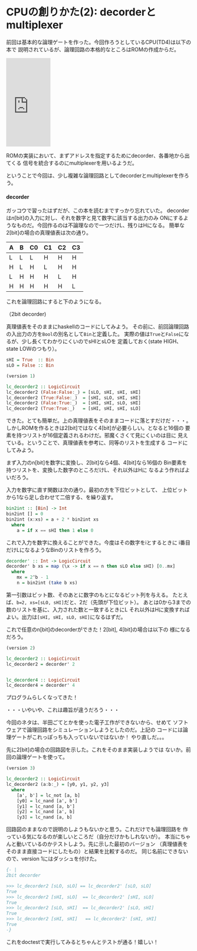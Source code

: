 # CPUの創りかた(2): decorderとmultiplexer

前回は基本的な論理ゲートを作った。今回作ろうとしているCPU(TD4)は以下の本で
説明されているが、論理回路の本格的なところはROMの作成からだ。

<iframe src="http://rcm-fe.amazon-adsystem.com/e/cm?lt1=_blank&bc1=000000&IS2=1&bg1=FFFFFF&fc1=000000&lc1=0000FF&t=eijian-22&o=9&p=8&l=as4&m=amazon&f=ifr&ref=ss_til&asins=4839909865" style="width:120px;height:240px;" scrolling="no" marginwidth="0" marginheight="0" frameborder="0"></iframe>

ROMの実装において、まずアドレスを指定するためにdecorder、各番地から出てくる
信号を統合するのにmultiplexerを用いるようだ。

ということで今回は、少し複雑な論理回路としてdecorderとmultiplexerを作ろう。

#### decorder

ガッコウで習ったはずだが、この本を読むまですっかり忘れていた。
decorderは$n$[bit]の入力に対し、それを数字と見て数字に該当する出力のみ
ONにするようなものだ。今回作るのは不論理なので一つだけL、残りはHになる。
簡単な2[bit]の場合の真理値表は次の通り。

|A|B|C0|C1|C2|C3|
|-|-|--|--|--|--|
|L|L|L |H |H |H |
|H|L|H |L |H |H |
|L|H|H |H |L |H |
|H|H|H |H |H |L |

これを論理回路にすると下のようになる。

（2bit decorder)

真理値表をそのままにhaskellのコードにしてみよう。
その前に、前回論理回路の入出力の方を`Bool`の別名として`Bin`と定義した。
実際の値は`True`と`False`になるが、少し長くてわかりにくいのでsHIとsLOを
定義しておく(state HIGH、state LOWのつもり）。

```haskell
sHI = True  :: Bin
sLO = False :: Bin

(version 1)

lc_decorder2 :: LogicCircuit
lc_decorder2 (False:False:_) = [sLO, sHI, sHI, sHI]
lc_decorder2 (True:False:_)  = [sHI, sLO, sHI, sHI]
lc_decorder2 (False:True:_)  = [sHI, sHI, sLO, sHI]
lc_decorder2 (True:True:_)   = [sHI, sHI, sHI, sLO]
```

できた。とても簡単だ。上の真理値表をそのままコードに落とすだけだ・・・。
しかしROMを作るときは2[bit]ではなく4[bit]が必要らしい。となると16個の
要素を持つリストが16個定義されるわけだ。邪魔くさくて見にくいのは目に
見えている。ということで、真理値表を参考に、同等のリストを生成する
コードにしてみよう。

まず入力のn[bit]を数字に変換し、2[bit]なら4個、4[bit]なら16個の
Bin要素を持つリストを、変換した数字のところだけL、それ以外はHに
なるよう作ればよいだろう。

入力を数字に直す関数は次の通り。最初の方を下位ビットとして、
上位ビットから1なら足し合わせて二倍する、を繰り返す。


```haskell
bin2int :: [Bin] -> Int
bin2int [] = 0
bin2int (x:xs) = a + 2 * bin2int xs
  where
    a = if x == sHI then 1 else 0
```

これで入力を数字に換えることができた。今度はその数字をiとするときに
i番目だけLになるようなBinのリストを作ろう。

```haskell
decorder' :: Int -> LogicCircuit
decorder' b xs = map (\x -> if x == n then sLO else sHI) [0..mx]
  where
    mx = 2^b - 1
    n = bin2int (take b xs)
```

第一引数はビット数、そのあとに数字のもとになるビット列を与える。
たとえば、`b=2, xs=[sLO, sHI]`だと、2だ（先頭が下位ビット）。
あとは0から3までの数のリストを基に、入力された数と一致するときにL
それ以外はHに変換すればよい。出力は`[sHI, sHI, sLO, sHI]`になるはずだ。

これで任意のn[bit]のdecorderができた！2[bit], 4[bit]の場合は以下の
様になるだろう。

```haskell
(version 2)

lc_decorder2 :: LogicCircuit
lc_decorder2 = decorder' 2


lc_decorder4 :: LogicCircuit
lc_decorder4 = decorder' 4
```

プログラムらしくなってきた！

・・・いやいや、これは趣旨が違うだろう・・・

今回のネタは、半田ごてとかを使った電子工作ができないから、せめて
ソフトウェアで論理回路をシミュレーションしようとしたのだ。上記の
コードには論理ゲートがこれっぽっちも入っていないではないか！
やり直しだ。。。

先に2[bit]の場合の回路図を示した。これをそのまま実装しようでは
ないか。前回の論理ゲートを使って。

```haskell
(version 3)

lc_decorder2 :: LogicCircuit
lc_decorder2 (a:b:_) = [y0, y1, y2, y3]
  where
    [a', b'] = lc_not [a, b]
    [y0] = lc_nand [a', b']
    [y1] = lc_nand [a, b']
    [y2] = lc_nand [a', b]
    [y3] = lc_nand [a, b]
```

回路図のままなので説明のしようもないかと思う。これだけでも論理回路を
作っている気になるのが楽しいところだ（自分だけかもしれないが）。
本当にちゃんと動いているのかテストしよう。先に示した最初のバージョン
（真理値表をそのまま直接コードにしたもの）と結果を比較するのだ。
同じ名前にできないので、version 1にはダッシュを付けた。

```haskell
{- |
2bit decorder

>>> lc_decorder2 [sLO, sLO] == lc_decorder2' [sLO, sLO]
True
>>> lc_decorder2 [sHI, sLO]  == lc_decorder2' [sHI, sLO]
True
>>> lc_decorder2 [sLO, sHI]  == lc_decorder2' [sLO, sHI]
True
>>> lc_decorder2 [sHI, sHI]   == lc_decorder2' [sHI, sHI]
True
-}
```

これをdoctestで実行してみるとちゃんとテストが通る！嬉しい！







